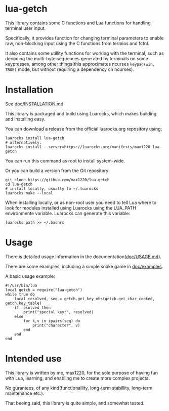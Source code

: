 # lua-getch

This library contains some C functions and Lua functions for handling
terminal user input.

Specifically, it provides function for changing terminal parameters
to enable raw, non-blocking input using the C functions from termios and
fctnl.

It also contains some utillity functions for working with the terminal,
such as decoding the multi-byte sequences generated by terminals on
some keypresses, among other things(this approximates ncurses
`keypad(win, TRUE)` mode, but without requiring a dependency on ncurses).





# Installation

See [doc/INSTALLATION.md](doc/INSTALLATION.md)

This library is packaged and build using Luarocks, which makes building
and installing easy.

You can download a release from the official luarocks.org repository using:

```
luarocks install lua-getch
# alternatively:
luarocks install --server=https://luarocks.org/manifests/max1220 lua-getch
```

You can run this command as root to install system-wide.

Or you can build a version from the Git repository:

```
git clone https://github.com/max1220/lua-getch
cd lua-getch
# install locally, usually to ~/.luarocks
luarocks make --local
```

When installing locally, or as non-root user you need to tell Lua where to
look for modules installed using Luarocks using the LUA_PATH environmente variable.
Luarocks can generate this variable:

```
luarocks path >> ~/.bashrc
```




# Usage

There is detailed usage information in the documentation([doc/USAGE.md](doc/USAGE.md)).

There are some examples, including a simple snake game in [doc/examples](doc/examples).

A basic usage example:

```
#!/usr/bin/lua
local getch = require("lua-getch")
while true do
	local resolved, seq = getch.get_key_mbs(getch.get_char_cooked, getch.key_table)
	if resolved then
		print("special key:", resolved)
	else
		for k,v in ipairs(seq) do
			print("character", v)
		end
	end
end
```





# Intended use

This library is written by me, max1220, for the sole purpose of having
fun with Lua, learning, and enabling me to create more complex projects.

No gurantees, of any kind(functionallity, long-term stabillity,
long-term maintenance etc.).

That beeing said, this library is quite simple, and somewhat tested.
